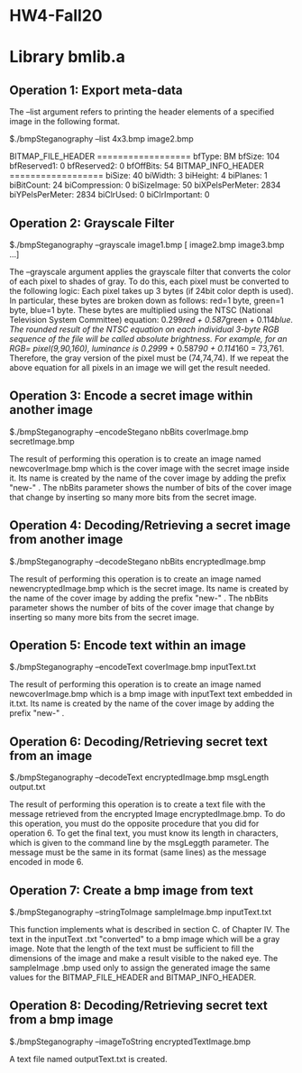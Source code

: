 # HW4-Fall20
# Library bmlib.a
## Operation 1: Export meta-data
The –list argument refers to printing the header elements of a specified image in the following format.

$./bmpSteganography –list 4x3.bmp image2.bmp 

BITMAP_FILE_HEADER ================== 
bfType: BM 
bfSize: 104 
bfReserved1: 0 
bfReserved2: 0 
bfOffBits: 54 
BITMAP_INFO_HEADER ================== 
biSize: 40 
biWidth: 3 
biHeight: 4 
biPlanes: 1 
biBitCount: 24 
biCompression: 0 biSizeImage: 50 
biXPelsPerMeter: 2834 
biYPelsPerMeter: 2834 
biClrUsed: 0 
biClrImportant: 0 

## Operation 2: Grayscale Filter 
$./bmpSteganography –grayscale image1.bmp [ image2.bmp image3.bmp ...] 

The –grayscale argument applies the grayscale filter that converts the color of each pixel to shades of gray. To do this, each pixel must be converted to the following logic: Each pixel takes up 3 bytes (if 24bit color depth is used). In particular, these bytes are broken down as follows: red=1 byte, green=1 byte, blue=1 byte. These bytes are multiplied using the NTSC (National Television System Committee) equation: 0.299*red + 0.587*green + 0.114*blue. The rounded result of the NTSC equation on each individual 3-byte RGB sequence of the file will be called absolute brightness. For example, for an RGB= pixel(9,90,160), luminance is 0.299*9 + 0.587*90 + 0.114*160 = 73,761. Therefore, the gray version of the pixel must be (74,74,74). If we repeat the above equation for all pixels in an image we will get the result needed.

## Operation 3: Encode a secret image within another image
$./bmpSteganography –encodeStegano nbBits coverImage.bmp secretImage.bmp 

The result of performing this operation is to create an image named newcoverImage.bmp which is the cover image with the secret image inside it. Its name is created by the name of the cover image by adding the prefix "new-" . The nbBits parameter shows the number of bits of the cover image that change by inserting so many more bits from the secret image.

## Operation 4: Decoding/Retrieving a secret image from another image
$./bmpSteganography –decodeStegano nbBits encryptedImage.bmp 

The result of performing this operation is to create an image named newencryptedImage.bmp which is the secret image. Its name is created by the name of the cover image by adding the prefix "new-" . The nbBits parameter shows the number of bits of the cover image that change by inserting so many more bits from the secret image. 

## Operation 5: Encode text within an image
$./bmpSteganography –encodeText coverImage.bmp inputText.txt 

The result of performing this operation is to create an image named newcoverImage.bmp which is a bmp image with inputText text embedded in it.txt. Its name is created by the name of the cover image by adding the prefix "new-" .

## Operation 6: Decoding/Retrieving secret text from an image
$./bmpSteganography –decodeText encryptedImage.bmp msgLength output.txt 

 The result of performing this operation is to create a text file with the message retrieved from the encrypted Image encryptedImage.bmp. To do this operation, you must do the opposite procedure that you did for operation 6. To get the final text, you must know its length in characters, which is given to the command line by the msgLeggth parameter. The message must be the same in its format (same lines) as the message encoded in mode 6.

## Operation 7: Create a bmp image from text
$./bmpSteganography –stringToImage sampleImage.bmp inputText.txt

This function implements what is described in section C. of Chapter IV. The text in the inputText .txt "converted" to a bmp image which will be a gray image. Note that the length of the text must be sufficient to fill the dimensions of the image and make a result visible to the naked eye. The sampleImage .bmp used only to assign the generated image the same values for the BITMAP_FILE_HEADER and BITMAP_INFO_HEADER.

## Operation 8: Decoding/Retrieving secret text from a bmp image 
$./bmpSteganography –imageToString encryptedTextImage.bmp

A text file named outputText.txt is created.




